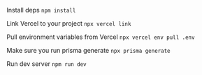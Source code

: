 Install deps
`npm install`

Link Vercel to your project
`npx vercel link`

Pull environment variables from Vercel
`npx vercel env pull .env`

Make sure you run prisma generate
`npx prisma generate`

Run dev server
`npm run dev`
